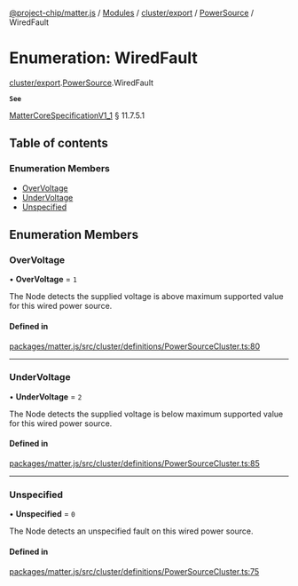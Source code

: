 [@project-chip/matter.js](../README.md) / [Modules](../modules.md) / [cluster/export](../modules/cluster_export.md) / [PowerSource](../modules/cluster_export.PowerSource.md) / WiredFault

# Enumeration: WiredFault

[cluster/export](../modules/cluster_export.md).[PowerSource](../modules/cluster_export.PowerSource.md).WiredFault

**`See`**

[MatterCoreSpecificationV1_1](../interfaces/spec_export.MatterCoreSpecificationV1_1.md) § 11.7.5.1

## Table of contents

### Enumeration Members

- [OverVoltage](cluster_export.PowerSource.WiredFault.md#overvoltage)
- [UnderVoltage](cluster_export.PowerSource.WiredFault.md#undervoltage)
- [Unspecified](cluster_export.PowerSource.WiredFault.md#unspecified)

## Enumeration Members

### OverVoltage

• **OverVoltage** = ``1``

The Node detects the supplied voltage is above maximum supported value for this wired power source.

#### Defined in

[packages/matter.js/src/cluster/definitions/PowerSourceCluster.ts:80](https://github.com/project-chip/matter.js/blob/e87b236f/packages/matter.js/src/cluster/definitions/PowerSourceCluster.ts#L80)

___

### UnderVoltage

• **UnderVoltage** = ``2``

The Node detects the supplied voltage is below maximum supported value for this wired power source.

#### Defined in

[packages/matter.js/src/cluster/definitions/PowerSourceCluster.ts:85](https://github.com/project-chip/matter.js/blob/e87b236f/packages/matter.js/src/cluster/definitions/PowerSourceCluster.ts#L85)

___

### Unspecified

• **Unspecified** = ``0``

The Node detects an unspecified fault on this wired power source.

#### Defined in

[packages/matter.js/src/cluster/definitions/PowerSourceCluster.ts:75](https://github.com/project-chip/matter.js/blob/e87b236f/packages/matter.js/src/cluster/definitions/PowerSourceCluster.ts#L75)
